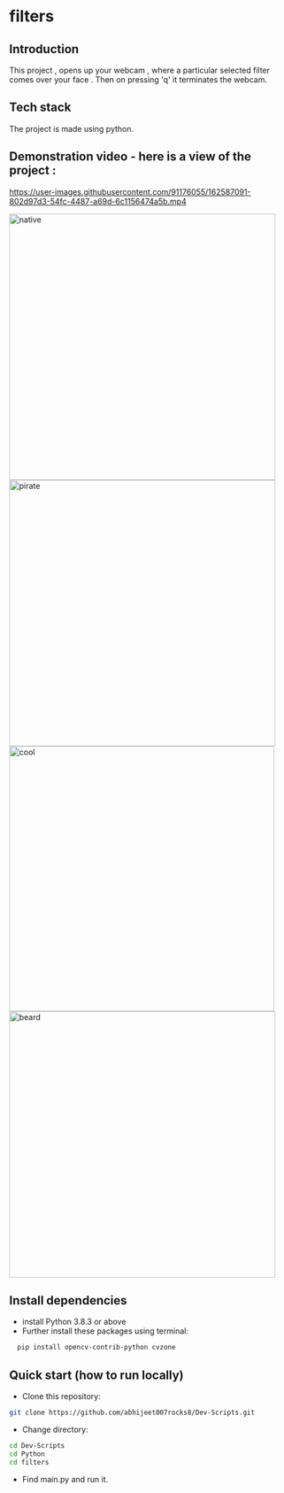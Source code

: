 
# filters

## Introduction  
This project , opens up your webcam , where a particular selected filter comes over your face . Then on pressing 'q' it terminates the webcam.

## Tech stack 

The project is made using python.


## Demonstration video - here is a view of the project :
https://user-images.githubusercontent.com/91176055/162587091-802d97d3-54fc-4487-a69d-6c1156474a5b.mp4


<img width="481" alt="native" src="https://user-images.githubusercontent.com/91176055/162612296-1ca2c179-ee0e-4fbc-b392-5a7b19cff3a0.png">
<img width="481" alt="pirate" src="https://user-images.githubusercontent.com/91176055/162612300-44917e07-1de5-461a-8779-5976b73c9ca8.png">
<img width="479" alt="cool" src="https://user-images.githubusercontent.com/91176055/162612262-096a6011-1458-4988-add0-9b1516ffd013.png">
<img width="481" alt="beard" src="https://user-images.githubusercontent.com/91176055/162612280-3984ffc8-cd27-47fd-a778-932ccdeeb7d9.png">

## Install dependencies
- install Python 3.8.3 or above
- Further install these packages using terminal:

```bash
  pip install opencv-contrib-python cvzone
```
## Quick start (how to run locally)

- Clone this repository:
```bash
git clone https://github.com/abhijeet007rocks8/Dev-Scripts.git
```
- Change directory:
```bash
cd Dev-Scripts
cd Python
cd filters
```
- Find main.py and run it.
